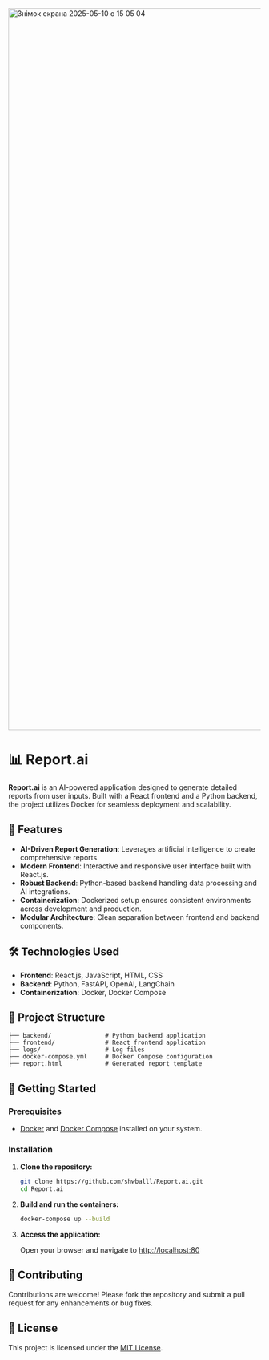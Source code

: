 <img width="1440" alt="Знімок екрана 2025-05-10 о 15 05 04" src="https://github.com/user-attachments/assets/013a0164-79e4-411b-a538-7fd32bf1247f" />

# 📊 Report.ai

**Report.ai** is an AI-powered application designed to generate detailed reports from user inputs. Built with a React frontend and a Python backend, the project utilizes Docker for seamless deployment and scalability.

## 🚀 Features

* **AI-Driven Report Generation**: Leverages artificial intelligence to create comprehensive reports.
* **Modern Frontend**: Interactive and responsive user interface built with React.js.
* **Robust Backend**: Python-based backend handling data processing and AI integrations.
* **Containerization**: Dockerized setup ensures consistent environments across development and production.
* **Modular Architecture**: Clean separation between frontend and backend components.

## 🛠️ Technologies Used

* **Frontend**: React.js, JavaScript, HTML, CSS
* **Backend**: Python, FastAPI, OpenAI, LangChain
* **Containerization**: Docker, Docker Compose

## 📁 Project Structure

```
├── backend/               # Python backend application
├── frontend/              # React frontend application
├── logs/                  # Log files
├── docker-compose.yml     # Docker Compose configuration
├── report.html            # Generated report template
```

## 🧪 Getting Started

### Prerequisites

* [Docker](https://www.docker.com/get-started) and [Docker Compose](https://docs.docker.com/compose/install/) installed on your system.

### Installation

1. **Clone the repository:**

   ```bash
   git clone https://github.com/shwballl/Report.ai.git
   cd Report.ai
   ```

2. **Build and run the containers:**

   ```bash
   docker-compose up --build
   ```

3. **Access the application:**

   Open your browser and navigate to [http://localhost:80](http://localhost:80)


## 🤝 Contributing

Contributions are welcome! Please fork the repository and submit a pull request for any enhancements or bug fixes.

## 📄 License

This project is licensed under the [MIT License](LICENSE).


